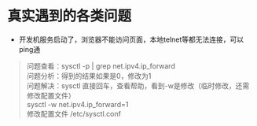 # 真实遇到的各类问题

- 开发机服务启动了，浏览器不能访问页面，本地telnet等都无法连接，可以ping通

> 问题查看：sysctl -p | grep net.ipv4.ip_forward     
> 问题分析：得到的结果如果是0，修改为1     
> 问题解决：sysctl 直接回车，查看帮助，看到-w是修改（临时修改，还需修改配置文件）   
> sysctl -w net.ipv4.ip_forward=1   
> 修改配置文件 /etc/sysctl.conf